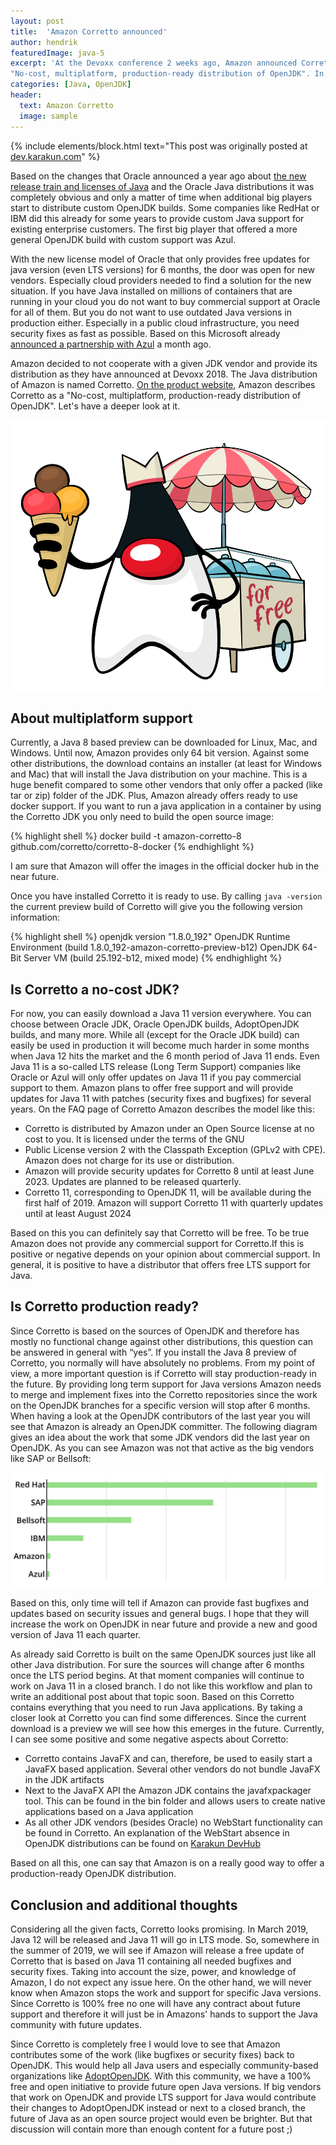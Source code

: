 ```yaml
---
layout: post
title:  'Amazon Corretto announced'
author: hendrik
featuredImage: java-5
excerpt: 'At the Devoxx conference 2 weeks ago, Amazon announced Corretto as a new player in the OpenJDK market. Next to companies like SAP, Oracle or Bellsoft, the cloud computing company now provides a custom OpenJDK build. On the website Amazon Corretto is described as 
"No-cost, multiplatform, production-ready distribution of OpenJDK". In this post I will have a deeper look at Corretto and explain why Amazon did this move.'
categories: [Java, OpenJDK]
header:
  text: Amazon Corretto
  image: sample
---
```

{% include elements/block.html text="This post was originally posted at [dev.karakun.com](https://dev.karakun.com)" %}

Based on the changes that Oracle announced a year ago about [the new release train and licenses of Java](/java/2018/06/25/java-releases.html) and the Oracle Java distributions it was completely obvious and only a matter of time when additional big players start to distribute custom OpenJDK builds. Some companies like RedHat or IBM did this already for some years to provide custom Java support for existing enterprise customers. The first big player that offered a more general OpenJDK build with custom support was Azul.

With the new license model of Oracle that only provides free updates for java version (even LTS versions) for 6 months, the door was open for new vendors. Especially cloud providers needed to find a solution for the new situation. If you have Java installed on millions of containers that are running in your cloud you do not want to buy commercial support at Oracle for all of them. But you do not want to use outdated Java versions in production either. Especially in a public cloud infrastructure, you need security fixes as fast as possible. Based on this Microsoft already [announced a partnership with Azul](https://azure.microsoft.com/en-us/blog/microsoft-and-azul-systems-bring-free-java-lts-support-to-azure/) a month ago.

Amazon decided to not cooperate with a given JDK vendor and provide its distribution as they have announced at Devoxx 2018. The Java distribution of Amazon is named Corretto. [On the product website](https://aws.amazon.com/de/corretto/), Amazon describes Corretto as a "No-cost, multiplatform, production-ready distribution of OpenJDK". Let's have a deeper look at it.

![Free LTS](/assets/posts/2018-11-23-amazon-corretto/duke_ice.png)

## About multiplatform support

Currently, a Java 8 based preview can be downloaded for Linux, Mac, and Windows. Until now, Amazon provides only 64 bit version. Against some other distributions, the download contains an installer (at least for Windows and Mac) that will install the Java distribution on your machine. This is a huge benefit compared to some other vendors that only offer a packed (like tar or zip) folder of the JDK. Plus, Amazon already offers ready to use docker support. If you want to run a java application in a container by using the Corretto JDK you only need to build the open source image:

{% highlight shell %}
docker build -t amazon-corretto-8 github.com/corretto/corretto-8-docker
{% endhighlight %}

I am sure that Amazon will offer the images in the official docker hub in the near future.

Once you have installed Corretto it is ready to use. By calling `java -version` the current preview build of Corretto will give you the following version information:

{% highlight shell %}
openjdk version "1.8.0_192"
OpenJDK Runtime Environment (build 1.8.0_192-amazon-corretto-preview-b12)
OpenJDK 64-Bit Server VM (build 25.192-b12, mixed mode)
{% endhighlight %}

## Is Corretto a no-cost JDK?

For now, you can easily download a Java 11 version everywhere. You can choose between Oracle JDK, Oracle OpenJDK builds, AdoptOpenJDK builds, and many more. While all (except for the Oracle JDK build) can easily be used in production it will become much harder in some months when Java 12 hits the market and the 6 month period of Java 11 ends. Even Java 11 is a so-called LTS release (Long Term Support) companies like Oracle or Azul will only offer updates on Java 11 if you pay commercial support to them. Amazon plans to offer free support and will provide updates for Java 11 with patches (security fixes and bugfixes) for several years. On the FAQ page of Corretto Amazon describes the model like this:

* Corretto is distributed by Amazon under an Open Source license at no cost to you. It is licensed under the terms of the GNU
* Public License version 2 with the Classpath Exception (GPLv2 with CPE). Amazon does not charge for its use or distribution.
* Amazon will provide security updates for Corretto 8 until at least June 2023. Updates are planned to be released quarterly.
* Corretto 11, corresponding to OpenJDK 11, will be available during the first half of 2019. Amazon will support Corretto 11 with quarterly updates until at least August 2024

Based on this you can definitely say that Corretto will be free. To be true Amazon does not provide any commercial support for Corretto.If this is positive or negative depends on your opinion about commercial support. In general, it is positive to have a distributor that offers free LTS support for Java.

## Is Corretto production ready?

Since Corretto is based on the sources of OpenJDK and therefore has mostly no functional change against other distributions, this question can be answered in general with “yes”. If you install the Java 8 preview of Corretto, you normally will have absolutely no problems. From my point of view, a more important question is if Corretto will stay production-ready in the future. By providing long term support for Java versions Amazon needs to merge and implement fixes into the Corretto repositories since the work on the OpenJDK branches for a specific version will stop after 6 months. When having a look at the OpenJDK contributors of the last year you will see that Amazon is already an OpenJDK committer. The following diagram gives an idea about the work that some JDK vendors did the last year on OpenJDK. As you can see Amazon was not that active as the big vendors like SAP or Bellsoft:

![OpenJDK conributions](/assets/posts/2018-11-23-amazon-corretto/diagramm.png)

Based on this, only time will tell if Amazon can provide fast bugfixes and updates based on security issues and general bugs. I hope that they will increase the work on OpenJDK in near future and provide a new and good version of Java 11 each quarter.

As already said Corretto is built on the same OpenJDK sources just like all other Java distribution. For sure the sources will change after 6 months once the LTS period begins. At that moment companies will continue to work on Java 11 in a closed branch. I do not like this workflow and plan to write an additional post about that topic soon. Based on this Corretto contains everything that you need to run Java applications. By taking a closer look at Corretto you can find some differences. Since the current download is a preview we will see how this emerges in the future. Currently, I can see some positive and some negative aspects about Corretto:

* Corretto contains JavaFX and can, therefore, be used to easily start a JavaFX based application. Several other vendors do not bundle JavaFX in the JDK artifacts
* Next to the JavaFX API the Amazon JDK contains the javafxpackager tool. This can be found in the bin folder and allows users to create native applications based on a Java application
* As all other JDK vendors (besides Oracle) no WebStart functionality can be found in Corretto. An explanation of the WebStart absence in OpenJDK distributions can be found on [Karakun DevHub](https://dev.karakun.com/webstart/)

Based on all this, one can say that Amazon is on a really good way to offer a production-ready OpenJDK distribution.

## Conclusion and additional thoughts

Considering all the given facts, Corretto looks promising. In March 2019, Java 12 will be released and Java 11 will go in LTS mode. So, somewhere in the summer of 2019, we will see if Amazon will release a free update of Corretto that is based on Java 11 containing all needed bugfixes and security fixes. Taking into account the size, power, and knowledge of Amazon, I do not expect any issue here. On the other hand, we will never know when Amazon stops the work and support for specific Java versions. Since Corretto is 100% free no one will have any contract about future support and therefore it will just be in Amazons' hands to support the Java community with future updates.

Since Corretto is completely free I would love to see that Amazon contributes some of the work (like bugfixes or security fixes) back to OpenJDK. This would help all Java users and especially community-based organizations like [AdoptOpenJDK](https://adoptopenjdk.net). With this community, we have a 100% free and open initiative to provide future open Java versions. If big vendors that work on OpenJDK and provide LTS support for Java would contribute their changes to AdoptOpenJDK instead or next to a closed branch, the future of Java as an open source project would even be brighter. But that discussion will contain more than enough content for a future post ;)
